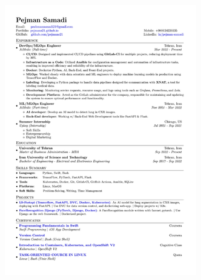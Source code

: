 
[![PejmanSamadi-Resume](/PejmanSamadi-Resume.png)](https://drive.google.com/file/d/1DTlFHyl3CVM0pCvcRM9QSW6vHonJzLJ5/view?usp=sharing)